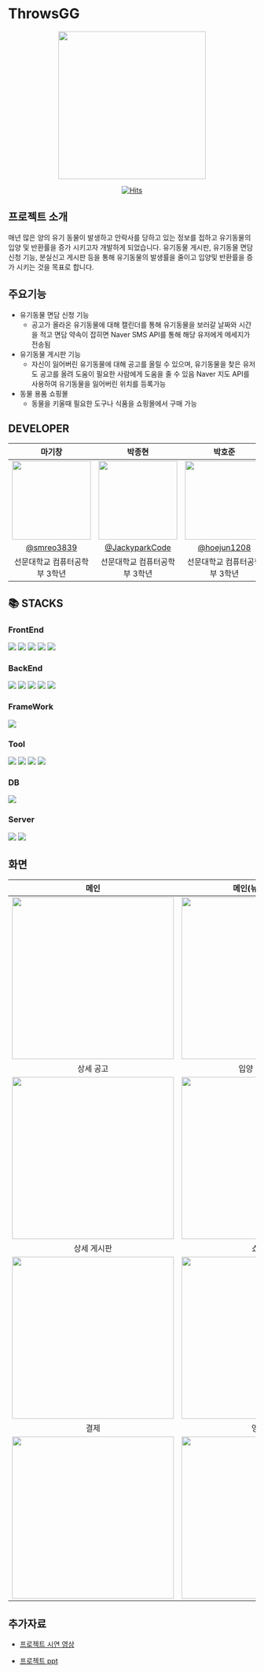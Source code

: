 # ThrowsGG
<div align=center>
  <img width="300" src="https://github.com/ThrowsGG/ThrowsGG/assets/101163897/0731c7c8-8576-4b27-80c2-ecb793c294e6"/>

  <br>

  [![Hits](https://hits.seeyoufarm.com/api/count/incr/badge.svg?url=https%3A%2F%2Fgithub.com%2FThrowsGG%2FThrowsGG&count_bg=%2379C83D&title_bg=%23555555&icon=&icon_color=%23E7E7E7&title=hits&edge_flat=false)](https://hits.seeyoufarm.com)
  
</div>

## 프로젝트 소개
매년 많은 양의 유기 동물이 발생하고 안락사를 당하고 있는 정보를 접하고 유기동물의 입양 및 반환률을 증가 시키고자 개발하게 되었습니다.
유기동물 게시판, 유기동물 면담 신청 기능, 분실신고 게시판 등을 통해 유기동물의 발생률을 줄이고 입양및 반환률을 증가 시키는 것을 목표로 합니다.

## 주요기능
- 유기동물 면담 신청 기능
  - 공고가 올라온 유기동물에 대해 캘린더를 통해 유기동물을 보러갈 날짜와 시간을 적고 면담
    약속이 잡히면 Naver SMS API를 통해 해당 유저에게 메세지가 전송됨
- 유기동물 게시판 기능
  - 자신이 잃어버린 유기동물에 대해 공고를 올릴 수 있으며, 유기동물을 찾은 유저도 공고를 올려 도움이 필요한 사람에게 도움을 줄 수 있음
    Naver 지도 API를 사용하여 유기동물을 잃어버린 위치를 등록가능
- 동물 용품 쇼핑몰
  - 동물을 키울때 필요한 도구나 식품을 쇼핑몰에서 구매 가능

## DEVELOPER

|      마기창      |          박종현         |       박호준         |       황기연         |                                                                                                               
| :------------------------------------------------------------------------------: | :---------------------------------------------------------------------------------------------------------------------------------------------------: | :---------------------------------------------------------------------------------------------------------------------------------------------------------------------------------------------------: | :---------------------------------------------------------------------------------------------------------------------------------------------------------------------------------------------------: | 
|  <img width="160px" src="https://github.com/ThrowsGG/ThrowsGG/assets/101163897/37c8541e-c83e-41f5-8b08-381a33a8d9fd" />  |        <img width="160px" src="https://github.com/ThrowsGG/ThrowsGG/assets/101163897/972f1509-0dea-4571-b4c7-52c945ff2f2f" />       |      <img width="160px" src="https://github.com/ThrowsGG/ThrowsGG/assets/101163897/24afab19-fb02-40b7-a0c4-075647d69e84" />      |      <img width="160px" src="https://github.com/ThrowsGG/ThrowsGG/assets/101163897/a640815c-d5b9-4337-9059-3c9fb9491270" />     |
|   [@smreo3839](https://github.com/smreo3839)    |    [@JackyparkCode](https://github.com/JackyparkCode)  | [@hoejun1208](https://github.com/hoejun1208)  | [@GiyeonHwang](https://github.com/GiyeonHwang)  |
| 선문대학교 컴퓨터공학부 3학년 | 선문대학교 컴퓨터공학부 3학년 | 선문대학교 컴퓨터공학부 3학년 | 선문대학교 컴퓨터공학부 3학년 |

  ## 📚 STACKS

### FrontEnd
<img src="https://img.shields.io/badge/html5-E34F26?style=for-the-badge&logo=html5&logoColor=white"> <img src="https://img.shields.io/badge/css-1572B6?style=for-the-badge&logo=css3&logoColor=white"> 
<img src="https://img.shields.io/badge/javascript-F7DF1E?style=for-the-badge&logo=javascript&logoColor=black"> 
<img src="https://img.shields.io/badge/jquery-0769AD?style=for-the-badge&logo=jquery&logoColor=white">
<img src="https://img.shields.io/badge/ajax-3888c0?style=for-the-badge&logo=ajax&logoColor=white">

### BackEnd
<img src="https://img.shields.io/badge/java-007396?style=for-the-badge&logo=java&logoColor=white"> <img src="https://img.shields.io/badge/python-3776AB?style=for-the-badge&logo=python&logoColor=white"> 
<img src="https://img.shields.io/badge/jsp-007396?style=for-the-badge&logo=jsp&logoColor=white"> 
<img src="https://img.shields.io/badge/jstl-75834b?style=for-the-badge&logo=jstl&logoColor=white">
<img src="https://img.shields.io/badge/xml-ec9831?style=for-the-badge&logo=xml&logoColor=white"> 

### FrameWork
<img src="https://img.shields.io/badge/Bootstrap-7952B3?style=for-the-badge&logo=Bootstrap&logoColor=white"> 

### Tool
<img src="https://img.shields.io/badge/eclipse-2C2255?style=for-the-badge&logo=Eclipse IDE&logoColor=white"> <img src="https://img.shields.io/badge/github-181717?style=for-the-badge&logo=github&logoColor=white"> 
<img src="https://img.shields.io/badge/chrome-4285F4?style=for-the-badge&logo=googlechrome&logoColor=white"> 
<img src="https://img.shields.io/badge/whale-00133c?style=for-the-badge&logo=whale&logoColor=white"> 

### DB
<img src="https://img.shields.io/badge/mysql-4479A1?style=for-the-badge&logo=mysql&logoColor=white"> 

### Server
<img src="https://img.shields.io/badge/apache-D22128?style=for-the-badge&logo=apache&logoColor=white"> <img src="https://img.shields.io/badge/apachetomcat-F8DC75?style=for-the-badge&logo=apachetomcat&logoColor=black"> 

## 화면
| 메인  |  메인(뉴스 크롤링)   | 유기 동물 공고 |
| :------------: | :------------: |:------------:|
| <img width="329" src="https://github.com/ThrowsGG/ThrowsGG/assets/101163897/3ce6430a-59ae-4fc9-8028-dc46efcab9f0"/> |<img width="329" src="https://github.com/ThrowsGG/ThrowsGG/assets/101163897/a2fb0a6f-84b4-499f-9dc6-e3570127d7f3"/> | <img width="329" src="https://github.com/ThrowsGG/ThrowsGG/assets/101163897/400102ec-841e-4998-97d2-53fcc7bb2390b"/> |
| 상세 공고  |  입양 방문 신청  | 분실신고 게시판 |
| <img width="329" src="https://github.com/ThrowsGG/ThrowsGG/assets/101163897/d2a25d49-0bf4-479a-b80e-568dfd59e156"/> |<img width="329" src="https://github.com/ThrowsGG/ThrowsGG/assets/101163897/eeb7194d-1de8-46f5-9806-d2f49b0a26fd"/> | <img width="329" src="https://github.com/ThrowsGG/ThrowsGG/assets/101163897/58aa12a8-e475-4551-9fa6-31a35810b917"/> |
| 상세 게시판  |  쇼핑몰  | 장바구니 |
| <img width="329" src="https://github.com/ThrowsGG/ThrowsGG/assets/101163897/96c83690-77e5-47bb-919a-32fdf50d232f"/> |<img width="329" src="https://github.com/ThrowsGG/ThrowsGG/assets/101163897/f4eed712-9a66-409f-bbfe-a487d0191529"/> | <img width="329" src="https://github.com/ThrowsGG/ThrowsGG/assets/101163897/42951e0e-4d30-4938-af96-a8d4723cc5f3"/> |
| 결제  |  영수증  | 이메일 서비스 |
| <img width="329" src="https://github.com/ThrowsGG/ThrowsGG/assets/101163897/39580c3f-a801-42db-9729-81a9567e89c5"/> |<img width="329" src="https://github.com/ThrowsGG/ThrowsGG/assets/101163897/c78c7876-544b-470f-acdb-399692f46ec6"/> | <img width="329" src="https://github.com/ThrowsGG/ThrowsGG/assets/101163897/63bb3aac-8e2f-4826-a0fb-23d3a6d8364a"/> |


## 추가자료
- [프로젝트 시연 영상](https://youtu.be/Nu6_a8H0X6w?feature=shared)

- [프로젝트 ppt](https://docs.google.com/presentation/d/1-45hcPYMcmnSKZY_n7l1tksZjqAmdXwmWltTyFJahb0/edit#slide=id.p1)




